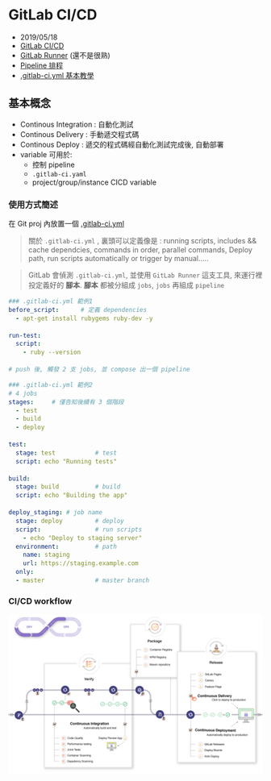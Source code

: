 # GitLab CI/CD

- 2019/05/18
- [GitLab CI/CD](https://docs.gitlab.com/ee/ci/introduction/)
- [GitLab Runner](https://docs.gitlab.com/runner/) (還不是很熟)
- [Pipeline 排程](https://docs.gitlab.com/ee/user/project/pipelines/schedules.html)
- [.gitlab-ci.yml 基本教學](https://docs.gitlab.com/ee/user/project/pages/getting_started_part_four.html)


## 基本概念

- Continous Integration : 自動化測試
- Continous Delivery : 手動遞交程式碼
- Continous Deploy : 遞交的程式碼經自動化測試完成後, 自動部署
- variable 可用於:
  - 控制 pipeline
  - `.gitlab-ci.yaml`
  - project/group/instance CICD variable


### 使用方式簡述

在 Git proj 內放置一個 [.gitlab-ci.yml](https://docs.gitlab.com/ee/ci/yaml/README.html)

> 關於 `.gitlab-ci.yml` , 裏頭可以定義像是 : running scripts, includes && cache dependcies, commands in order, parallel commands, Deploy path, run scripts automatically or trigger by manual.....

> GitLab 會偵測 `.gitlab-ci.yml`, 並使用 `GitLab Runner` 這支工具, 來運行裡投定義好的 **腳本**. **腳本** 都被分組成 `jobs`, `jobs` 再組成 `pipeline`

```yaml
### .gitlab-ci.yml 範例1
before_script:      # 定義 dependencies
  - apt-get install rubygems ruby-dev -y

run-test:
  script:
    - ruby --version

# push 後, 觸發 2 支 jobs, 並 compose 出一個 pipeline
```

```yaml
### .gitlab-ci.yml 範例2
# 4 jobs
stages:     # 僅告知後續有 3 個階段
  - test
  - build
  - deploy

test:
  stage: test           # test
  script: echo "Running tests"

build:
  stage: build          # build
  script: echo "Building the app"

deploy_staging: # job name
  stage: deploy         # deploy
  script:               # run scripts
    - echo "Deploy to staging server"
  environment:          # path
    name: staging
    url: https://staging.example.com
  only:
  - master              # master branch
```


### CI/CD workflow

![GitLab workflow](../img/gitlab_workflow_20190518.png)
